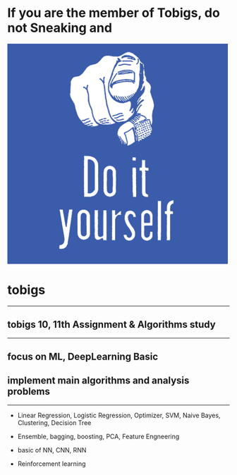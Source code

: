 # If you are the member of Tobigs, do not Sneaking and 

<img src="doityourself.png" width=500 >

# tobigs

---

## tobigs 10, 11th Assignment & Algorithms study

---

## focus on ML, DeepLearning Basic

## implement main algorithms and analysis problems

---

- Linear Regression, Logistic Regression, Optimizer, SVM, Naive Bayes, Clustering, Decision Tree

- Ensemble, bagging, boosting, PCA, Feature Engneering

- basic of NN, CNN, RNN

- Reinforcement learning
